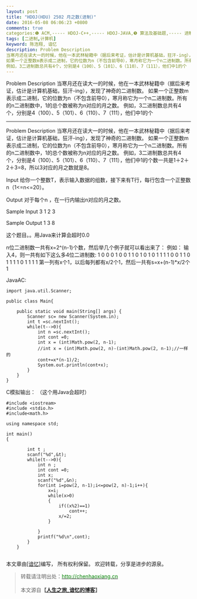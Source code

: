 ```yaml
---
layout: post
title: "HDOJ(HDU) 2502 月之数(进制)"
date: 2016-05-08 06:06:23 +0800
comments: true
categories:❶ ACM,----- HDOJ-C++,----- HDOJ-JAVA,❺ 算法及基础题,----- 进制相关
tags: [二进制,计算机]
keyword: 陈浩翔, 谙忆
description: Problem Description 
当寒月还在读大一的时候，他在一本武林秘籍中（据后来考证，估计是计算机基础，狂汗-ing），发现了神奇的二进制数。 
如果一个正整数m表示成二进制，它的位数为n（不包含前导0），寒月称它为一个n二进制数。所有的n二进制数中，1的总个数被称为n对应的月之数。 
例如，3二进制数总共有4个，分别是4（100）、5（101）、6（110）、7（111），他们中1的个 
---
```



Problem Description 
当寒月还在读大一的时候，他在一本武林秘籍中（据后来考证，估计是计算机基础，狂汗-ing），发现了神奇的二进制数。 
如果一个正整数m表示成二进制，它的位数为n（不包含前导0），寒月称它为一个n二进制数。所有的n二进制数中，1的总个数被称为n对应的月之数。 
例如，3二进制数总共有4个，分别是4（100）、5（101）、6（110）、7（111），他们中1的个
<!-- more -->
----------

Problem Description
当寒月还在读大一的时候，他在一本武林秘籍中（据后来考证，估计是计算机基础，狂汗-ing），发现了神奇的二进制数。
如果一个正整数m表示成二进制，它的位数为n（不包含前导0），寒月称它为一个n二进制数。所有的n二进制数中，1的总个数被称为n对应的月之数。
例如，3二进制数总共有4个，分别是4（100）、5（101）、6（110）、7（111），他们中1的个数一共是1＋2＋2＋3=8，所以3对应的月之数就是8。

 

Input
给你一个整数T，表示输入数据的组数，接下来有T行，每行包含一个正整数 n（1<=n<=20）。

 

Output
对于每个n ，在一行内输出n对应的月之数。

 

Sample Input
3
1
2
3
 

Sample Output
1
3
8

这个题目。。用Java来计算会超时0.0

n位二进制数一共有x=2^(n-1)个数，然后举几个例子就可以看出来了：
例如：
输入4，则一共有如下这么多4位二进制数:
1 0 0 0
1 0 0 1
1 0 1 0
1 0 1 1
1 1 0 0
1 1 0 1
1 1 1 0
1 1 1 1
第一列有x个1，以后每列都有x/2个1，然后一共有s=x+(n-1)*x/2个1

JavaAC:

```
import java.util.Scanner;

public class Main{

	public static void main(String[] args) {
		Scanner sc= new Scanner(System.in);
		int t =sc.nextInt();
		while(t-->0){
			int n =sc.nextInt();
			int cont =0;
			int x = (int)Math.pow(2, n-1);
			//int x = (int)Math.pow(2, n)-(int)Math.pow(2, n-1);//一样的
			cont+=x*(n-1)/2;
			System.out.println(cont+x);
		}
	}
}

```

C模拟输出：
（这个用Java会超时）

```
#include <iostream>
#include <stdio.h>
#include<math.h>

using namespace std;

int main()
{

		int t ;
		scanf("%d",&t);
		while(t-->0){
			int n ;
			int cont =0;
			int x;
			scanf("%d",&n);
			for(int i=pow(2, n-1);i<=pow(2, n)-1;i++){
				x=i;
				while(x>0)
				{
					if((x%2)==1)
						cont++;
					x/=2;
				}

			}
			printf("%d\n",cont);
		}
	}


```

本文章由<a href="http://chenhaoxiang.cn/">[谙忆]</a>编写， 所有权利保留。 
欢迎转载，分享是进步的源泉。
<blockquote cite='陈浩翔'>
<p background-color='#D3D3D3'>转载请注明出处：<a href='http://chenhaoxiang.cn'><font color="green">http://chenhaoxiang.cn</font></a><br><br>
本文源自<strong>【<a href='http://chenhaoxiang.cn' target='_blank'>人生之旅_谙忆的博客</a>】</strong></p>
</blockquote>
